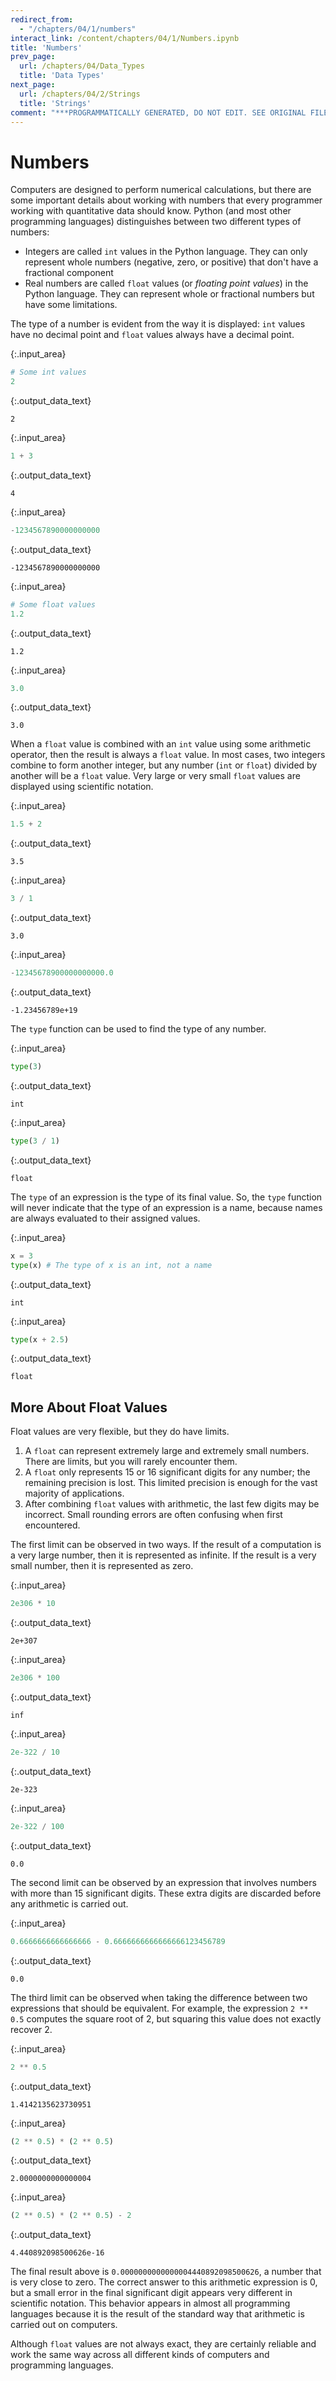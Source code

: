 ```yaml
---
redirect_from:
  - "/chapters/04/1/numbers"
interact_link: /content/chapters/04/1/Numbers.ipynb
title: 'Numbers'
prev_page:
  url: /chapters/04/Data_Types
  title: 'Data Types'
next_page:
  url: /chapters/04/2/Strings
  title: 'Strings'
comment: "***PROGRAMMATICALLY GENERATED, DO NOT EDIT. SEE ORIGINAL FILES IN /content***"
---
```


# Numbers

Computers are designed to perform numerical calculations, but there are some important details about working with numbers that every programmer working with quantitative data should know. Python (and most other programming languages) distinguishes between two different types of numbers:

* Integers are called `int` values in the Python language. They can only represent whole numbers (negative, zero, or positive) that don't have a fractional component
* Real numbers are called `float` values (or *floating point values*) in the Python language. They can represent whole or fractional numbers but have some limitations.

The type of a number is evident from the way it is displayed: `int` values have no decimal point and `float` values always have a decimal point. 



{:.input_area}
```python
# Some int values
2
```





{:.output_data_text}
```
2
```





{:.input_area}
```python
1 + 3
```





{:.output_data_text}
```
4
```





{:.input_area}
```python
-1234567890000000000
```





{:.output_data_text}
```
-1234567890000000000
```





{:.input_area}
```python
# Some float values
1.2
```





{:.output_data_text}
```
1.2
```





{:.input_area}
```python
3.0
```





{:.output_data_text}
```
3.0
```



When a `float` value is combined with an `int` value using some arithmetic operator, then the result is always a `float` value. In most cases, two integers combine to form another integer, but any number (`int` or `float`) divided by another will be a `float` value. Very large or very small `float` values are displayed using scientific notation.



{:.input_area}
```python
1.5 + 2
```





{:.output_data_text}
```
3.5
```





{:.input_area}
```python
3 / 1
```





{:.output_data_text}
```
3.0
```





{:.input_area}
```python
-12345678900000000000.0
```





{:.output_data_text}
```
-1.23456789e+19
```



The `type` function can be used to find the type of any number.



{:.input_area}
```python
type(3)
```





{:.output_data_text}
```
int
```





{:.input_area}
```python
type(3 / 1)
```





{:.output_data_text}
```
float
```



The `type` of an expression is the type of its final value. So, the `type` function will never indicate that the type of an expression is a name, because names are always evaluated to their assigned values.



{:.input_area}
```python
x = 3
type(x) # The type of x is an int, not a name
```





{:.output_data_text}
```
int
```





{:.input_area}
```python
type(x + 2.5)
```





{:.output_data_text}
```
float
```



## More About Float Values

Float values are very flexible, but they do have limits. 

1. A `float` can represent extremely large and extremely small numbers. There are limits, but you will rarely encounter them.
2. A `float` only represents 15 or 16 significant digits for any number; the remaining precision is lost. This limited precision is enough for the vast majority of applications.
3. After combining `float` values with arithmetic, the last few digits may be incorrect. Small rounding errors are often confusing when first encountered.

The first limit can be observed in two ways. If the result of a computation is a very large number, then it is represented as infinite. If the result is a very small number, then it is represented as zero.



{:.input_area}
```python
2e306 * 10
```





{:.output_data_text}
```
2e+307
```





{:.input_area}
```python
2e306 * 100
```





{:.output_data_text}
```
inf
```





{:.input_area}
```python
2e-322 / 10
```





{:.output_data_text}
```
2e-323
```





{:.input_area}
```python
2e-322 / 100
```





{:.output_data_text}
```
0.0
```



The second limit can be observed by an expression that involves numbers with more than 15 significant digits. These extra digits are discarded before any arithmetic is carried out.



{:.input_area}
```python
0.6666666666666666 - 0.6666666666666666123456789
```





{:.output_data_text}
```
0.0
```



The third limit can be observed when taking the difference between two expressions that should be equivalent. For example, the expression `2 ** 0.5` computes the square root of 2, but squaring this value does not exactly recover 2.



{:.input_area}
```python
2 ** 0.5
```





{:.output_data_text}
```
1.4142135623730951
```





{:.input_area}
```python
(2 ** 0.5) * (2 ** 0.5)
```





{:.output_data_text}
```
2.0000000000000004
```





{:.input_area}
```python
(2 ** 0.5) * (2 ** 0.5) - 2
```





{:.output_data_text}
```
4.440892098500626e-16
```



The final result above is `0.0000000000000004440892098500626`, a number that is very close to zero. The correct answer to this arithmetic expression is 0, but a small error in the final significant digit appears very different in scientific notation. This behavior appears in almost all programming languages because it is the result of the standard way that arithmetic is carried out on computers. 

Although `float` values are not always exact, they are certainly reliable and work the same way across all different kinds of computers and programming languages. 
